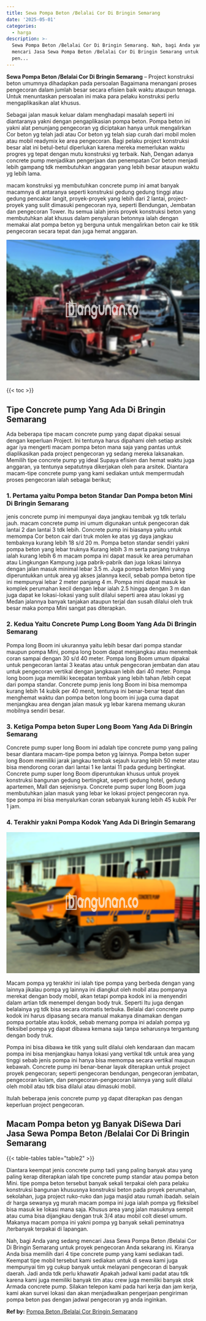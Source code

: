 ```yaml
---
title: Sewa Pompa Beton /Belalai Cor Di Bringin Semarang
date: '2025-05-01'
categories:
  - harga
description: >-
  Sewa Pompa Beton /Belalai Cor Di Bringin Semarang. Nah, bagi Anda yang sedang
  mencari Jasa Sewa Pompa Beton /Belalai Cor Di Bringin Semarang untuk proyek
  pen...
---
```


**Sewa Pompa Beton /Belalai Cor Di Bringin Semarang** – Project konstruksi beton umumnya dihadapkan pada persoalan Bagaimana menangani proses pengecoran dalam jumlah besar secara efisien baik waktu ataupun tenaga. Untuk menuntaskan persoalan ini maka para pelaku konstruksi perlu mengaplikasikan alat khusus.

Sebagai jalan masuk keluar dalam menghadapi masalah seperti ini diantaranya yakni dengan pengaplikasian pompa beton. Pompa beton ini yakni alat penunjang pengecoran yg diciptakan hanya untuk mengalirkan Cor beton yg telah jadi atau Cor beton yg telah siap curah dari mobil molen atau mobil readymix ke area pengecoran. Bagi pelaku project konstruksi besar alat ini betul-betul diperlukan karena mereka memerlukan waktu progres yg tepat dengan mutu konstruksi yg terbaik. Nah, Dengan adanya concrete pump menjadikan pengerjaan dan penempatan Cor beton menjadi lebih gampang tdk membutuhkan anggaran yang lebih besar ataupun waktu yg lebih lama.

macam konstruksi yg membutuhkan concrete pump ini amat banyak macamnya di antaranya seperti konstruksi gedung gedung tinggi atau gedung pencakar langit, proyek-proyek yang lebih dari 2 lantai, project-proyek yang sulit dimasuki pengecoran nya, seperti Bendungan, Jembatan dan pengecoran Tower. Itu semua ialah jenis proyek konstruksi beton yang membutuhkan alat khusus dalam penyaluran betonnya ialah dengan memakai alat pompa beton yg berguna untuk mengalirkan beton cair ke titik pengecoran secara tepat dan juga hemat anggaran.

![Sewa Pompa Beton /Belalai Cor Di Bringin Semarang](/images/sewa-concrete-pump-03.png)

{{< toc >}}

## Tipe Concrete pump Yang Ada Di Bringin Semarang

Ada beberapa tipe macam concrete pump yang dapat dipakai sesuai dengan keperluan Project. Ini tentunya harus dipahami oleh setiap arsitek agar iya mengerti macam pompa beton mana saja yang pantas untuk diaplikasikan pada project pengecoran yg sedang mereka laksanakan. Memilih tipe concrete pump yg ideal Supaya efisien dan hemat waktu juga anggaran, ya tentunya sepatutnya dikerjakan oleh para arsitek. Diantara macam-tipe concrete pump yang kami sediakan untuk mempermudah proses pengecoran ialah sebagai berikut;

### 1\. Pertama yaitu Pompa beton Standar Dan Pompa beton Mini Di Bringin Semarang

jenis concrete pump ini mempunyai daya jangkau tembak yg tdk terlalu jauh. macam concrete pump ini umum digunakan untuk pengecoran dak lantai 2 dan lantai 3 tdk lebih. Concrete pump ini biasanya yaitu untuk memompa Cor beton cair dari truk molen ke atas yg daya jangkau tembaknya kurang lebih 18 s/d 20 m. Pompa beton standar sendiri yakni pompa beton yang lebar truknya Kurang lebih 3 m serta panjang truknya ialah kurang lebih 6 m macam pompa ini dapat masuk ke area perumahan atau Lingkungan Kampung juga pabrik-pabrik dan juga lokasi lainnya dengan jalan masuk minimal lebar 3.5 m. Juga pompa beton Mini yang diperuntukkan untuk area yg akses jalannya kecil, sebab pompa beton tipe ini mempunyai lebar 2 meter panjang 4 m. Pompa mini dapat masuk ke komplek perumahan kecil dengan lebar ialah 2.5 hingga dengan 3 m dan juga dapat ke lokasi-lokasi yang sulit dilalui seperti area atau lokasi yg Medan jalannya banyak tanjakan ataupun terjal dan susah dilalui oleh truk besar maka pompa Mini sangat pas diterapkan.

### 2\. Kedua Yaitu Concrete Pump Long Boom Yang Ada Di Bringin Semarang

Pompa long Boom ini ukurannya yaitu lebih besar dari pompa standar maupun pompa Mini, pompa long boom dapat menjangkau atau menembak coran sampai dengan 30 s/d 40 meter. Pompa long Boom umum dipakai untuk pengecoran lantai 3 keatas atau untuk pengecoran jembatan dan atau untuk pengecoran vertikal dengan jangkauan lebih dari 40 meter. Pompa long boom juga memiliki kecepatan tembak yang lebih tahan /lebih cepat dari pompa standar. Concrete pump jenis long Boom ini bisa memompa kurang lebih 14 kubik per 40 menit, tentunya ini benar-benar tepat dan menghemat waktu dan pompa beton long boom ini juga cuma dapat menjangkau area dengan jalan masuk yg lebar karena memang ukuran mobilnya sendiri besar.

### 3\. Ketiga Pompa beton Super Long Boom Yang Ada Di Bringin Semarang

Concrete pump super long Boom ini adalah tipe concrete pump yang paling besar diantara macam-tipe pompa beton yg lainnya. Pompa beton super long Boom memiliki jarak jangkau tembak sejauh kurang lebih 50 meter atau bisa mendorong coran dari lantai 1 ke lantai 11 pada gedung bertingkat. Concrete pump super long Boom diperuntukan khusus untuk proyek konstruksi bangunan gedung bertingkat, seperti gedung hotel, gedung apartemen, Mall dan sejenisnya. Concrete pump super long Boom juga membutuhkan jalan masuk yang lebar ke lokasi project pengecoran nya. tipe pompa ini bisa menyalurkan coran sebanyak kurang lebih 45 kubik Per 1 jam.

### 4\. Terakhir yakni Pompa Kodok Yang Ada Di Bringin Semarang

![Sewa Pompa Beton /Belalai Cor Di Bringin Semarang](/images/sewa-concrete-pump-07.png)

Macam pompa yg terakhir ini ialah tipe pompa yang berbeda dengan yang lainnya jikalau pompa yg lainnya ini diangkut oleh mobil atau pompanya merekat dengan body mobil, akan tetapi pompa kodok ini ia menyendiri dalam artian tdk menempel dengan body truk. Seperti Itu juga dengan belalainya yg tdk bisa secara otomatis terbuka. Belalai dari concrete pump kodok ini harus dipasang secara manual makanya dinamakan dengan pompa portable atau kodok, sebab memang pompa ini adalah pompa yg fleksibel pompa yg dapat dibawa kemana saja tanpa seharusnya tergantung dengan body truk.

Pompa ini bisa dibawa ke titik yang sulit dilalui oleh kendaraan dan macam pompa ini bisa menjangkau hanya lokasi yang vertikal tdk untuk area yang tinggi sebab jenis pompa ini hanya bisa memompa secara vertikal maupun kebawah. Concrete pump ini benar-benar layak diterapkan untuk project proyek pengecoran; seperti pengecoran bendungan, pengecoran jembatan, pengecoran kolam, dan pengecoran-pengecoran lainnya yang sulit dilalui oleh mobil atau tdk bisa dilalui atau dimasuki mobil.

Itulah beberapa jenis concrete pump yg dapat diterapkan pas dengan keperluan project pengecoran.

## Macam Pompa beton yg Banyak DiSewa Dari Jasa Sewa Pompa Beton /Belalai Cor Di Bringin Semarang

{{< table-tables table="table2" >}}

Diantara keempat jenis concrete pump tadi yang paling banyak atau yang paling kerap diterapkan ialah tipe concrete pump standar atau pompa beton Mini. tipe pompa beton tersebut banyak sekali terpakai oleh para pelaku konstruksi bangunan khususnya konstruksi beton pada proyek perumahan, sekolahan, juga project ruko-ruko dan juga masjid atau rumah ibadah. selain dr harga sewanya yg murah macam pompa ini juga ialah pompa yg fleksibel bisa masuk ke lokasi mana saja. Khusus area yang jalan masuknya sempit atau cuma bisa dijangkau dengan truk 3/4 atau mobil colt diesel umum. Makanya macam pompa ini yakni pompa yg banyak sekali peminatnya /terbanyak terpakai di lapangan.

Nah, bagi Anda yang sedang mencari Jasa Sewa Pompa Beton /Belalai Cor Di Bringin Semarang untuk proyek pengecoran Anda sekarang ini. Kiranya Anda bisa memilih dari 4 tipe concrete pump yang kami sediakan tadi. Keempat tipe mobil tersebut kami sediakan untuk di sewa kami juga mempunyai tim yg cukup banyak untuk melayani pengecoran di banyak daerah. Jadi anda tdk perlu khawatir Apakah jadwal kami padat atau tdk karena kami juga memiliki banyak tim atau crew juga memiliki banyak stok Armada concrete pump. Silakan telepon kami pada hari kerja dan jam kerja, kami akan survei lokasi dan akan menjadwalkan pengerjaan pengiriman pompa beton pas dengan jadwal pengecoran yg anda inginkan.

**Ref by:** [Pompa Beton /Belalai Cor Bringin Semarang](https://id.wikipedia.org/wiki/Pompa)
